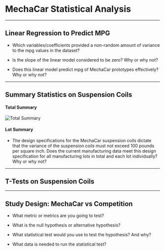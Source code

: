 # MechaCar Statistical Analysis
***

## Linear Regression to Predict MPG


* Which variables/coefficients provided a non-random amount of variance to the mpg values in the dataset?




* Is the slope of the linear model considered to be zero? Why or why not?




* Does this linear model predict mpg of MechaCar prototypes effectively? Why or why not?



***
## Summary Statistics on Suspension Coils


#### Total Summary
![Total Summary](master/3DTest.png)

#### Lot Summary



* The design specifications for the MechaCar suspension coils dictate that the variance of the suspension coils must not exceed 100 pounds per square inch. Does the current manufacturing data meet this design specification for all manufacturing lots in total and each lot individually? Why or why not?



***
## T-Tests on Suspension Coils




***
## Study Design: MechaCar vs Competition




* What metric or metrics are you going to test?




* What is the null hypothesis or alternative hypothesis?




* What statistical test would you use to test the hypothesis? And why?




* What data is needed to run the statistical test?
